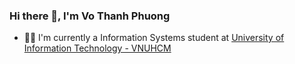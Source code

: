 ### Hi there 👋, I'm Vo Thanh Phuong
+ 👨‍🎓 I'm currently a Information Systems student at [University of Information Technology - VNUHCM](https://en.uit.edu.vn/overview-vnuhcm-university-information-technology)

